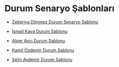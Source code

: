 # Durum Senaryo Şablonları

* [Zekeriya Dönmez Durum Senaryo Şablonu](./zekeriya_donmez_use_case.pdf)

* [İsmail Kaya Durum Şablonu]()

* [Alper Avcı Durum Şablonu](alper_avci_use_case.pdf)

* [Kamil Özdemir Durum Şablonu]()

* [Selin Aydemir Durum Şablonu]()
